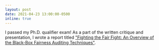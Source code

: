 ```yaml
---
layout: post
date: 2021-04-23 13:00:00-0500
inline: true
---
```


I passed my Ph.D. qualifier exam! As a part of the written critique and
presentation, I wrote a report titled ["Fighting the Fair Fight: An Overview of the Black-Box Fairness Auditing Techniques"](assets/pdf/wcp_blackbox_fairness_report.pdf).